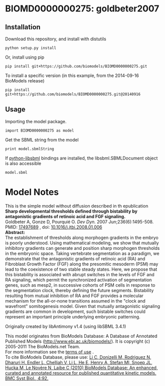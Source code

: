 # BIOMD0000000275: goldbeter2007

## Installation

Download this repository, and install with distutils

`python setup.py install`

Or, install using pip

`pip install git+https://github.com/biomodels/BIOMD0000000275.git`

To install a specific version (in this example, from the 2014-09-16 BioModels release)

`pip install git+https://github.com/biomodels/BIOMD0000000275.git@20140916`

## Usage

Importing the model package.

`import BIOMD0000000275 as model`

Get the SBML string from the model

`print model.sbmlString`

If [python-libsbml](https://pypi.python.org/pypi/python-libsbml) bindings are
installed, the libsbml.SBMLDocument object is also accessible

`model.sbml`


# Model Notes


This is the simple model without diffusion described in th epublication  
**Sharp developmental thresholds defined through bistability by antagonistic gradients of retinoic acid and FGF signaling.**   
Goldbeter A, Gonze D, Pourquié O. _Dev Dyn._ 2007 Jun;236(6):1495-508. PMID:
[17497689](http://www.ncbi.nlm.nih.gov/pubmed/17497689) , doi:
[10.1016/j.jtbi.2008.01.006](http://dx.doi.org/10.1016/j.jtbi.2008.01.006)  
**Abstract:**   
The establishment of thresholds along morphogen gradients in the embryo is
poorly understood. Using mathematical modeling, we show that mutually
inhibitory gradients can generate and position sharp morphogen thresholds in
the embryonic space. Taking vertebrate segmentation as a paradigm, we
demonstrate that the antagonistic gradients of retinoic acid (RA) and
Fibroblast Growth Factor (FGF) along the presomitic mesoderm (PSM) may lead to
the coexistence of two stable steady states. Here, we propose that this
bistability is associated with abrupt switches in the levels of FGF and RA
signaling, which permit the synchronized activation of segmentation genes,
such as mesp2, in successive cohorts of PSM cells in response to the
segmentation clock, thereby defining the future segments. Bistability
resulting from mutual inhibition of RA and FGF provides a molecular mechanism
for the all-or-none transitions assumed in the "clock and wavefront"
somitogenesis model. Given that mutually antagonistic signaling gradients are
common in development, such bistable switches could represent an important
principle underlying embryonic patterning.

Originally created by libAntimony v1.4 (using libSBML 3.4.1)

This model originates from BioModels Database: A Database of Annotated
Published Models (http://www.ebi.ac.uk/biomodels/). It is copyright (c)
2005-2011 The BioModels.net Team.  
For more information see the [terms of
use](http://www.ebi.ac.uk/biomodels/legal.html) .  
To cite BioModels Database, please use: [Li C, Donizelli M, Rodriguez N,
Dharuri H, Endler L, Chelliah V, Li L, He E, Henry A, Stefan MI, Snoep JL,
Hucka M, Le Novère N, Laibe C (2010) BioModels Database: An enhanced, curated
and annotated resource for published quantitative kinetic models. BMC Syst
Biol., 4:92.](http://www.ncbi.nlm.nih.gov/pubmed/20587024)


